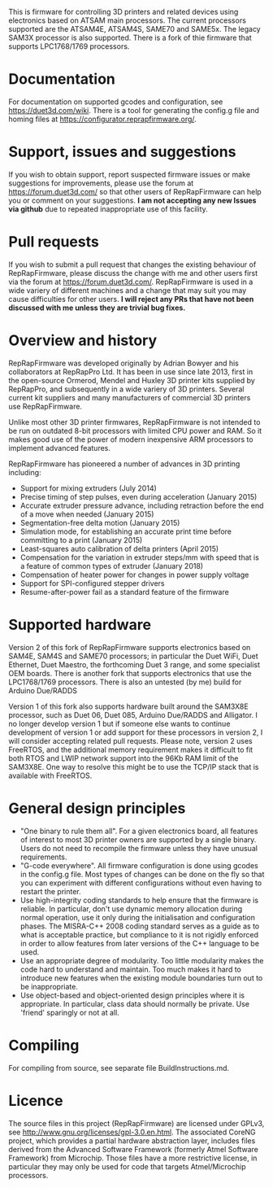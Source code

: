 This is firmware for controlling 3D printers and related devices using electronics based on ATSAM main processors. The current processors supported are the ATSAM4E, ATSAM4S, SAME70 and SAME5x. The legacy SAM3X processor is also supported. There is a fork of thie firmware that supports LPC1768/1769 processors.

Documentation
=============
For documentation on supported gcodes and configuration, see https://duet3d.com/wiki. There is a tool for generating the config.g file and homing files at https://configurator.reprapfirmware.org/.

Support, issues and suggestions
===============================
If you wish to obtain support, report suspected firmware issues or make suggestions for improvements, please use the forum at https://forum.duet3d.com/ so that other users of RepRapFirmware can help you or comment on your suggestions. **I am not accepting any new Issues via github** due to repeated inappropriate use of this facility.

Pull requests
=============
If you wish to submit a pull request that changes the existing behaviour of RepRapFirmware, please discuss the change with me and other users first via the forum at https://forum.duet3d.com/. RepRapFirmware is used in a wide variery of different machines and a change that may suit you may cause difficulties for other users. **I will reject any PRs that have not been discussed with me unless they are trivial bug fixes.**

Overview and history
====================
RepRapFirmware was developed originally by Adrian Bowyer and his collaborators at RepRapPro Ltd. It has been in use since late 2013, first in the open-source Ormerod, Mendel and Huxley 3D printer kits supplied by RepRapPro, and subsequently in a wide variery of 3D printers. Several current kit suppliers and many manufacturers of commercial 3D printers use RepRapFirmware.

Unlike most other 3D printer firmwares, RepRapFirmware is not intended to be run on outdated 8-bit processors with limited CPU power and RAM. So it makes good use of the power of modern inexpensive ARM processors to implement advanced features.

RepRapFirmware has pioneered a number of advances in 3D printing including:

* Support for mixing extruders (July 2014)
* Precise timing of step pulses, even during acceleration (January 2015)
* Accurate extruder pressure advance, including retraction before the end of a move when needed (January 2015)
* Segmentation-free delta motion (January 2015)
* Simulation mode, for establishing an accurate print time before committing to a print (January 2015)
* Least-squares auto calibration of delta printers (April 2015)
* Compensation for the variation in extruder steps/mm with speed that is a feature of common types of extruder (January 2018)
* Compensation of heater power for changes in power supply voltage
* Support for SPI-configured stepper drivers
* Resume-after-power fail as a standard feature of the firmware

Supported hardware
==================
Version 2 of this fork of RepRapFirmware supports electronics based on SAM4E, SAM4S and SAME70 processors; in particular the Duet WiFi, Duet Ethernet, Duet Maestro, the forthcoming Duet 3 range, and some specialist OEM boards. There is another fork that supports electronics that use the LPC1768/1769 processors. There is also an untested (by me) build for Arduino Due/RADDS

Version 1 of this fork also supports hardware built around the SAM3X8E processor, such as Duet 06, Duet 085, Arduino Due/RADDS and Alligator. I no longer develop version 1 but if someone else wants to continue development of version 1 or add support for these processors in version 2, I will consider accepting related pull requests. Please note, version 2 uses FreeRTOS, and the additional memory requirement makes it difficult to fit both RTOS and LWIP network support into the 96Kb RAM limit of the SAM3X8E. One way to resolve this might be to use the TCP/IP stack that is available with FreeRTOS.

General design principles
=========================
* "One binary to rule them all". For a given electronics board, all features of interest to most 3D printer owners are supported by a single binary. Users do not need to recompile the firmware unless they have unusual requirements.
* "G-code everywhere". All firmware configuration is done using gcodes in the config.g file. Most types of changes can be done on the fly so that you can experiment with different configurations without even having to restart the printer.
* Use high-integrity coding standards to help ensure that the firmware is reliable. In particular, don't use dynamic memory allocation during normal operation, use it only during the initialisation and configuration phases. The MISRA-C++ 2008 coding standard serves as a guide as to what is acceptable practice, but compliance to it is not rigidly enforced in order to allow features from later versions of the C++ language to be used.
* Use an appropriate degree of modularity. Too little modularity makes the code hard to understand and maintain. Too much makes it hard to introduce new features when the existing module boundaries turn out to be inappropriate.
* Use object-based and object-oriented design principles where it is appropriate. In particular, class data should normally be private. Use 'friend' sparingly or not at all.

Compiling
=========
For compiling from source, see separate file BuildInstructions.md.

Licence
=======
The source files in this project (RepRapFirmware) are licensed under GPLv3, see http://www.gnu.org/licenses/gpl-3.0.en.html. The associated CoreNG project, which provides a partial hardware abstraction layer, includes files derived from the Advanced Software Framework (formerly Atmel Software Framework) from Microchip. Those files have a more restrictive license, in particular they may only be used for code that targets Atmel/Microchip processors.
